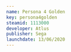 ```yaml
---
name: Persona 4 Golden
key: persona4golden
steamid: 1113000
developer: Atlus
publisher: Sega
launchdate: 13/06/2020
---
```

